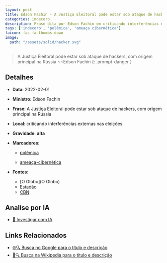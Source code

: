 ```yaml
---
layout: post
title: Edson Fachin - A Justiça Eleitoral pode estar sob ataque de hackers, com origem principal na Rússia...
categories: indecoro
description: Frase dita por Edson Fachin em criticando interferências externas nas eleições
tags: ['indecoro', 'polêmica', 'ameaça cibernética']
faicon: fas fa-thumbs-down
image:
  path: "/assets/solid/hacker.svg"
---
```


> A Justiça Eleitoral pode estar sob ataque de hackers, com origem principal na Rússia ~~Edson Fachin
{: .prompt-danger }

## Detalhes
- **Data**: 2022-02-01
- **Ministro**: Edson Fachin
- **Frase**: A Justiça Eleitoral pode estar sob ataque de hackers, com origem principal na Rússia
- **Local**: criticando interferências externas nas eleições
- **Gravidade**: **alta** <i class="fas fa-hacker"></i>

- **Marcadores**: 

   - [polêmica](/tags/polêmica/)

   - [ameaça-cibernética](/tags/ameaça-cibernética/)
- **Fontes**:
  - [O Globo](O Globo)
  - [Estadão](Estadão)
  - [CBN](CBN)

## Analise por IA
- [🤖 Investigar com IA](https://www.perplexity.ai/search?q=%22Edson%20Fachin%22%2BA%20Justi%C3%A7a%20Eleitoral%20pode%20estar%20sob%20ataque%20de%20hackers%2C%20com%20origem%20principal%20na%20R%C3%BAssia%2Bcriticando%20interfer%C3%AAncias%20externas%20nas%20elei%C3%A7%C3%B5es)

## Links Relacionados
- [🌐🔍 Busca no Google para o título e descrição](https://www.google.com/search?q=%22Edson%20Fachin%22%2BA%20Justi%C3%A7a%20Eleitoral%20pode%20estar%20sob%20ataque%20de%20hackers%2C%20com%20origem%20principal%20na%20R%C3%BAssia%2Bcriticando%20interfer%C3%AAncias%20externas%20nas%20elei%C3%A7%C3%B5es)
- [📖🔍 Busca na Wikipedia para o título e descrição](https://pt.wikipedia.org/w/index.php?search=%22Edson%20Fachin%22%2BA%20Justi%C3%A7a%20Eleitoral%20pode%20estar%20sob%20ataque%20de%20hackers%2C%20com%20origem%20principal%20na%20R%C3%BAssia%2Bcriticando%20interfer%C3%AAncias%20externas%20nas%20elei%C3%A7%C3%B5es)

